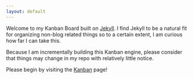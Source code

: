 ```yaml
---
layout: default
---
```


Welcome to my Kanban Board built on [Jekyll](http://jekyllrb.com/). I find Jekyll to be a natural fit for organizing non-blog related things so to a certain extent, I am curious how far I can take this.

Because I am incrementally building this Kanban engine, please consider that things may change in my repo with relatively little notice.

Please begin by visiting the [Kanban](/kanban.html) page!
